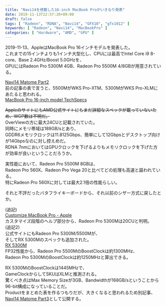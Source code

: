 ```yaml
---
title: "Navi14を搭載した16-inch MacBook Proがいきなり発表"
date: 2019-11-13T22:57:20+09:00
draft: false
tags: [ "Radeon", "RDNA", "Navi14", "GFX10", "gfx1012" ]
keywords: [ "Radeon", "Navi14", "MacBookPro" ]
categories: [ "Hardware", "AMD", "GPU" ]
---
```


2019-11-13、AppleはMacBook Pro 16インチモデルを発表した。  
これまでの15インチよりも1インチ大型化し、CPUには最高でIntel Core i9 8-core、Base 2.4GHz/Boost 5.0GHzを、  
GPUにはRadeon Pro 5300M 4GB、Radeon Pro 5500M 4/8GBが用意されている。  

[Navi14 Matome Part2](/posts/2019/11/13/navi14-matome-part2)  
前の記事の表で言うと、5500MがWKS Pro-XTM、5300MがWKS Pro-XLMにあたると思われる。  
[MacBook Pro 16-inch model TechSpecs](https://www.apple.com/macbook-pro-16/specs/)  

 ~~AppleのサイトにもAMD公式サイトにもまだ詳細なスペックが載っていないため、WGP数は不明だ。~~  
OverViewの方に最大24CUと記載されていた。  
同時にメモリ帯域は189GB/sとあり、  
GDDR6メモリクロックは11.8125Gbps、簡単にして12Gbpsとデスクトップ向けが14Gbpsなのに対し控えめだ。  
RDNA 7nmにおいてはGPUクロックを下げるよりもメモリクロックを下げた方が効率が良いということだろうか。  

実性能において、Radeon Pro 5500M 8GBは、  
Radeon Pro 560X、Radeon Pro Vega 20と比べてどの処理も高速と謳われている。  
特にRadeon Pro 560Xに対しては最大2.1倍の性能らしい。  

それと不評だったバタフライキーボードから、それ以前のシザー方式に戻したとか。  

(追記)  
[Customize MacBook Pro - Apple](https://www.apple.com/shop/buy-mac/macbook-pro?product=MVVJ2LL/A&step=config)  
カスタマイズ段階のヘルプ部分から、Radeon Pro 5300Mは20CUと判明。  
(追記2)  
公式サイトにもRadeon Pro 5300M/5500Mが、  
そしてRX 5300Mのスペックも追加された。  
[RX 5300M](https://www.amd.com/en/product/8976)  
FP32性能から、Radeon Pro 5500MのBoostClockは約1300MHz、  
Radeon Pro 5300MのBoostClockは約1250MHzと算出できる。  

RX 5300MのBoostClockは1445MHzで、  
GameClockからしてSKUはXLMと推測される。  
驚くべき点はMax Memory Sizeが3GB、Bandwidthが168GB/sということから96-bit構成になっていることだ。    
Productをまとめた表を作るつもりだが、大きくなると思われるため別記事、[Navi14 Matome Part3](/posts/2019/11/14/navi14-matome-part3)として公開する。  